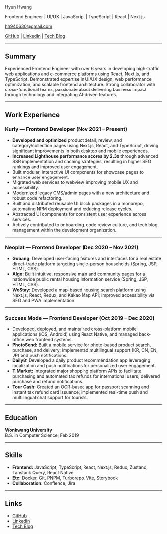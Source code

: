 Hyun Hwang  

Frontend Engineer | UI/UX | JavaScript | TypeScript | React | Next.js

hh940630@gmail.com  
  
[GitHub](https://github.com/x6tri3n0g) | [LinkedIn](https://linkedin.com/in/xtring) | [Tech Blog](https://xtring-dev.tistory.com)

---

## Summary

Experienced Frontend Engineer with over 6 years in developing high-traffic web applications and e-commerce platforms using React, Next.js, and TypeScript. Demonstrated expertise in UI/UX design, web performance optimization, and scalable frontend architecture. Strong collaborator with cross-functional teams, passionate about delivering business impact through technology and integrating AI-driven features.

---

## Work Experience

### Kurly — Frontend Developer (Nov 2021 – Present)

- **Developed and optimized** product detail, review, and category/collection pages using Next.js, React, and TypeScript, driving significant improvements in both desktop and mobile experiences.
- **Increased Lighthouse performance scores by 2.3x** through advanced SSR implementation and caching strategies, resulting in higher SEO rankings and improved user engagement.
- Built modular, interactive UI components for showcase pages to enhance user engagement.
- Migrated web services to webview, improving mobile UX and accessibility.
- Modernized legacy CMS/admin pages with a new architecture and robust code refactoring.
- Built and distributed reusable UI block packages in a monorepo, automating NPM deployment and reducing release cycles.
- Abstracted UI components for consistent user experience across services.
- Actively contributed to onboarding, code review culture, and tech blog management within the development organization.

---

### Neoplat — Frontend Developer (Dec 2020 – Nov 2021)

- **Gobang:** Developed user-facing features and interfaces for a real estate direct-trade platform targeting single-person households (Spring, JSP, HTML, CSS).
- **Algo:** Built intuitive, responsive main and community pages for a nationwide public rental housing information service (Spring, JSP, HTML, CSS).
- **WeStay:** Developed a map-based housing search platform using Next.js, React, Redux, and Kakao Map API; improved accessibility via SEO and PWA implementation.

---

### Success Mode — Frontend Developer (Oct 2019 – Dec 2020)

- Developed, deployed, and maintained cross-platform mobile applications (iOS, Android) using React Native, and managed back-office web frontend systems.
- **PhotoSend:** Built a mobile service for photo-based product search, purchase, and delivery; implemented multilingual support (KR, CN, EN, JP) and push notifications.
- **Daily8:** Developed a daily product recommendation app leveraging localization and push notifications for personalized user engagement.
- **T.Market:** Integrated major shopping platform APIs to facilitate purchasing and automated tax refunds for international users; delivered purchase and refund notifications.
- **Tour Cash:** Created an OCR-based app for passport scanning and instant tax refund card issuance; implemented real-time push and multilingual chat support for tourists.

---

## Education

**Wonkwang University**  
B.S. in Computer Science, Feb 2019  

---

## Skills

- **Frontend:** JavaScript, TypeScript, React, Next.js, Redux, Zustand, Tanstack Query, React Native
- **Etc:** Docker, Git, PNPM, Turborepo, Vite, Storybook
- **Collaboration:** Conflence, Jira

---

## Links

- [GitHub](https://github.com/x6tri3n0g)
- [LinkedIn](https://linkedin.com/in/xtring)
- [Tech Blog](https://xtring-dev.tistory.com)
